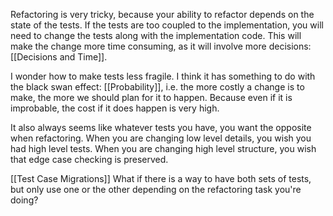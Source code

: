 Refactoring is very tricky, because your ability to refactor depends on the state of the tests. If the tests are too coupled to the implementation, you will need to change the tests along with the implementation code. This will make the change more time consuming, as it will involve more decisions: [[Decisions and Time]].

I wonder how to make tests less fragile. I think it has something to do with the black swan effect: [[Probability]], i.e. the more costly a change is to make, the more we should plan for it to happen. Because even if it is improbable, the cost if it does happen is very high.

It also always seems like whatever tests you have, you want the opposite when refactoring. When you are changing low level details, you wish you had high level tests. When you are changing high level structure, you wish that edge case checking is preserved.

[[Test Case Migrations]]
What if there is a way to have both sets of tests, but only use one or the other depending on the refactoring task you're doing?